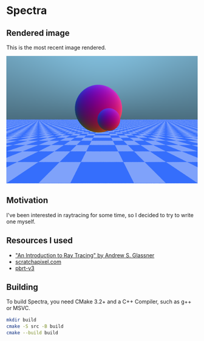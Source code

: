 # Spectra

## Rendered image
This is the most recent image rendered.

![Image rendered with Spectra](out.png)

## Motivation
I've been interested in raytracing for some time, so I decided to try to write one myself.

## Resources I used
- ["An Introduction to Ray Tracing" by Andrew S. Glassner](https://www.realtimerendering.com/raytracing/An-Introduction-to-Ray-Tracing-The-Morgan-Kaufmann-Series-in-Computer-Graphics-.pdf)
- [scratchapixel.com](scratchapixel.com)
- [pbrt-v3](pbrt.org)

## Building
To build Spectra, you need CMake 3.2+ and a C++ Compiler, such as g++ or MSVC.
```bash
mkdir build
cmake -S src -B build
cmake --build build
```

